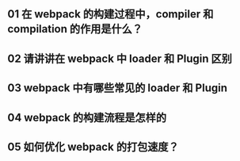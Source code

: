 ## 01 在 webpack 的构建过程中，compiler 和 compilation 的作用是什么？

## 02 请讲讲在 webpack 中 loader 和 Plugin 区别

## 03 webpack 中有哪些常见的 loader 和 Plugin

## 04 webpack 的构建流程是怎样的

## 05 如何优化 webpack 的打包速度？
